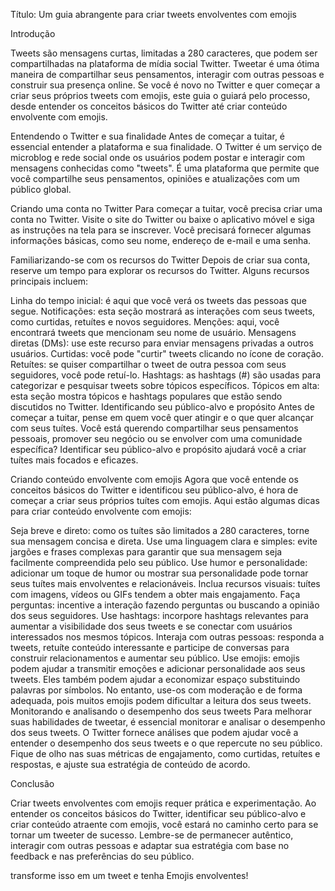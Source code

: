 Título: Um guia abrangente para criar tweets envolventes com emojis

Introdução

Tweets são mensagens curtas, limitadas a 280 caracteres, que podem ser compartilhadas na plataforma de mídia social Twitter. Tweetar é uma ótima maneira de compartilhar seus pensamentos, interagir com outras pessoas e construir sua presença online. Se você é novo no Twitter e quer começar a criar seus próprios tweets com emojis, este guia o guiará pelo processo, desde entender os conceitos básicos do Twitter até criar conteúdo envolvente com emojis.

Entendendo o Twitter e sua finalidade
Antes de começar a tuitar, é essencial entender a plataforma e sua finalidade. O Twitter é um serviço de microblog e rede social onde os usuários podem postar e interagir com mensagens conhecidas como "tweets". É uma plataforma que permite que você compartilhe seus pensamentos, opiniões e atualizações com um público global.

Criando uma conta no Twitter
Para começar a tuitar, você precisa criar uma conta no Twitter. Visite o site do Twitter ou baixe o aplicativo móvel e siga as instruções na tela para se inscrever. Você precisará fornecer algumas informações básicas, como seu nome, endereço de e-mail e uma senha.

Familiarizando-se com os recursos do Twitter
Depois de criar sua conta, reserve um tempo para explorar os recursos do Twitter. Alguns recursos principais incluem:

Linha do tempo inicial: é aqui que você verá os tweets das pessoas que segue.
Notificações: esta seção mostrará as interações com seus tweets, como curtidas, retuítes e novos seguidores.
Menções: aqui, você encontrará tweets que mencionam seu nome de usuário.
Mensagens diretas (DMs): use este recurso para enviar mensagens privadas a outros usuários.
Curtidas: você pode "curtir" tweets clicando no ícone de coração.
Retuítes: se quiser compartilhar o tweet de outra pessoa com seus seguidores, você pode retuí-lo.
Hashtags: as hashtags (#) são usadas para categorizar e pesquisar tweets sobre tópicos específicos.
Tópicos em alta: esta seção mostra tópicos e hashtags populares que estão sendo discutidos no Twitter.
Identificando seu público-alvo e propósito
Antes de começar a tuitar, pense em quem você quer atingir e o que quer alcançar com seus tuítes. Você está querendo compartilhar seus pensamentos pessoais, promover seu negócio ou se envolver com uma comunidade específica? Identificar seu público-alvo e propósito ajudará você a criar tuítes mais focados e eficazes.

Criando conteúdo envolvente com emojis
Agora que você entende os conceitos básicos do Twitter e identificou seu público-alvo, é hora de começar a criar seus próprios tuítes com emojis. Aqui estão algumas dicas para criar conteúdo envolvente com emojis:

Seja breve e direto: como os tuítes são limitados a 280 caracteres, torne sua mensagem concisa e direta.
Use uma linguagem clara e simples: evite jargões e frases complexas para garantir que sua mensagem seja facilmente compreendida pelo seu público.
Use humor e personalidade: adicionar um toque de humor ou mostrar sua personalidade pode tornar seus tuítes mais envolventes e relacionáveis.
Inclua recursos visuais: tuítes com imagens, vídeos ou GIFs tendem a obter mais engajamento.
Faça perguntas: incentive a interação fazendo perguntas ou buscando a opinião dos seus seguidores.
Use hashtags: incorpore hashtags relevantes para aumentar a visibilidade dos seus tweets e se conectar com usuários interessados ​​nos mesmos tópicos.
Interaja com outras pessoas: responda a tweets, retuíte conteúdo interessante e participe de conversas para construir relacionamentos e aumentar seu público.
Use emojis: emojis podem ajudar a transmitir emoções e adicionar personalidade aos seus tweets. Eles também podem ajudar a economizar espaço substituindo palavras por símbolos. No entanto, use-os com moderação e de forma adequada, pois muitos emojis podem dificultar a leitura dos seus tweets.
Monitorando e analisando o desempenho dos seus tweets
Para melhorar suas habilidades de tweetar, é essencial monitorar e analisar o desempenho dos seus tweets. O Twitter fornece análises que podem ajudar você a entender o desempenho dos seus tweets e o que repercute no seu público. Fique de olho nas suas métricas de engajamento, como curtidas, retuítes e respostas, e ajuste sua estratégia de conteúdo de acordo.

Conclusão

Criar tweets envolventes com emojis requer prática e experimentação. Ao entender os conceitos básicos do Twitter, identificar seu público-alvo e criar conteúdo atraente com emojis, você estará no caminho certo para se tornar um tweeter de sucesso. Lembre-se de permanecer autêntico, interagir com outras pessoas e adaptar sua estratégia com base no feedback e nas preferências do seu público.

transforme isso em um tweet e tenha Emojis envolventes!